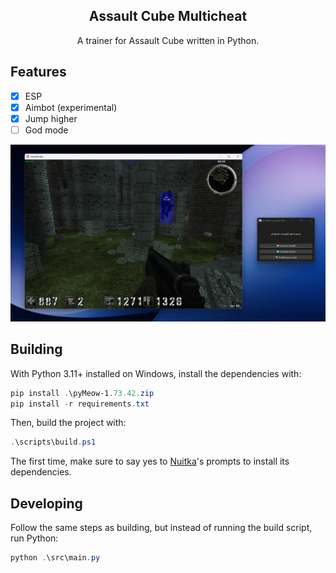 <div align="center">
  <h2>Assault Cube Multicheat</h2>
  <p>A trainer for Assault Cube written in Python.</p>
</div>

## Features

- [x] ESP
- [x] Aimbot (experimental)
- [x] Jump higher
- [ ] God mode

![Screenshot](docs/esp_and_menu.png)

## Building

With Python 3.11+ installed on Windows, install the dependencies with:

```powershell
pip install .\pyMeow-1.73.42.zip
pip install -r requirements.txt
```

Then, build the project with:

```powershell
.\scripts\build.ps1
```

The first time, make sure to say yes to [Nuitka]'s prompts to install its dependencies.

## Developing

Follow the same steps as building, but instead of running the build script, run Python:

```powershell
python .\src\main.py
```

[pyMeow]: https://github.com/qb-0/PyMeow?tab=readme-ov-file#floppy_disk-installation
[Nuitka]: https://nuitka.net/
